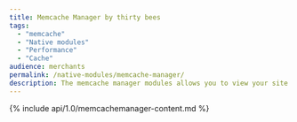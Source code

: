 ```yaml
---
title: Memcache Manager by thirty bees
tags:
  - "memcache"
  - "Native modules"
  - "Performance"
  - "Cache"
audience: merchants
permalink: /native-modules/memcache-manager/
description: The memcache manager modules allows you to view your site's memcache stats and memory usage as it is happening to better tune your cache.
---
```

{% include api/1.0/memcachemanager-content.md %}
